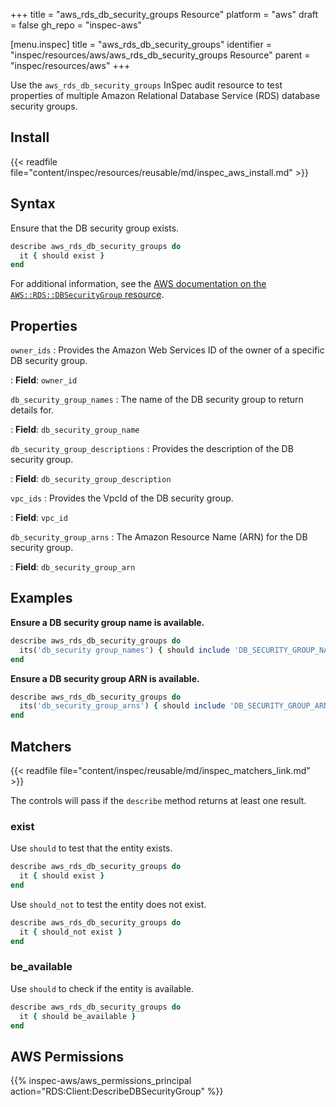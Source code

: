 +++
title = "aws_rds_db_security_groups Resource"
platform = "aws"
draft = false
gh_repo = "inspec-aws"

[menu.inspec]
title = "aws_rds_db_security_groups"
identifier = "inspec/resources/aws/aws_rds_db_security_groups Resource"
parent = "inspec/resources/aws"
+++

Use the `aws_rds_db_security_groups` InSpec audit resource to test properties of multiple Amazon Relational Database Service (RDS) database security groups.

## Install

{{< readfile file="content/inspec/resources/reusable/md/inspec_aws_install.md" >}}

## Syntax

Ensure that the DB security group exists.

```ruby
describe aws_rds_db_security_groups do
  it { should exist }
end
```

For additional information, see the [AWS documentation on the `AWS::RDS::DBSecurityGroup` resource](https://docs.aws.amazon.com/AWSCloudFormation/latest/UserGuide/aws-properties-rds-security-group.html).

## Properties

`owner_ids`
: Provides the Amazon Web Services ID of the owner of a specific DB security group.

: **Field**: `owner_id`

`db_security_group_names`
: The name of the DB security group to return details for.

: **Field**: `db_security_group_name`

`db_security_group_descriptions`
: Provides the description of the DB security group.

: **Field**: `db_security_group_description`

`vpc_ids`
: Provides the VpcId of the DB security group.

: **Field**: `vpc_id`

`db_security_group_arns`
: The Amazon Resource Name (ARN) for the DB security group.

: **Field**: `db_security_group_arn`

## Examples

**Ensure a DB security group name is available.**

```ruby
describe aws_rds_db_security_groups do
  its('db_security group_names') { should include 'DB_SECURITY_GROUP_NAME' }
end
```

**Ensure a DB security group ARN is available.**

```ruby
describe aws_rds_db_security_groups do
  its('db_security_group_arns') { should include 'DB_SECURITY_GROUP_ARN' }
end
```

## Matchers

{{< readfile file="content/inspec/reusable/md/inspec_matchers_link.md" >}}

The controls will pass if the `describe` method returns at least one result.

### exist

Use `should` to test that the entity exists.

```ruby
describe aws_rds_db_security_groups do
  it { should exist }
end
```

Use `should_not` to test the entity does not exist.

```ruby
describe aws_rds_db_security_groups do
  it { should_not exist }
end
```

### be_available

Use `should` to check if the entity is available.

```ruby
describe aws_rds_db_security_groups do
  it { should be_available }
end
```

## AWS Permissions

{{% inspec-aws/aws_permissions_principal action="RDS:Client:DescribeDBSecurityGroup" %}}

